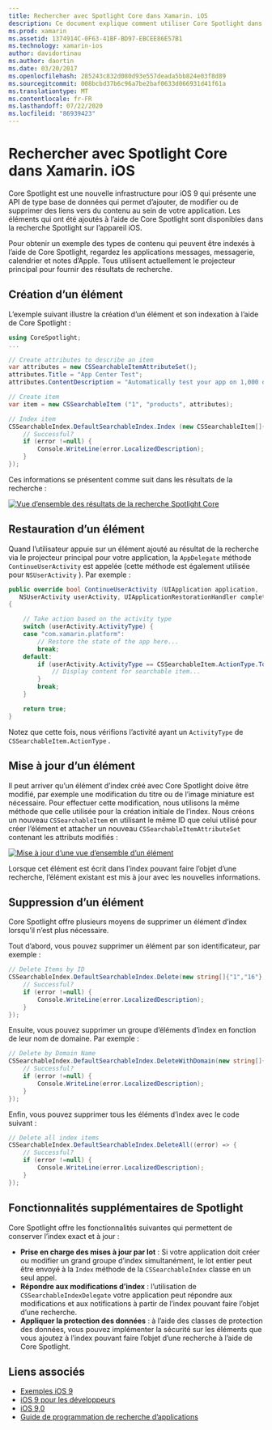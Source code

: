 ```yaml
---
title: Rechercher avec Spotlight Core dans Xamarin. iOS
description: Ce document explique comment utiliser Core Spotlight dans une application Xamarin. iOS pour fournir des liens vers du contenu dans l’application. Il explique comment créer, restaurer, mettre à jour et supprimer des éléments pouvant faire l’objet d’une recherche.
ms.prod: xamarin
ms.assetid: 1374914C-0F63-41BF-BD97-EBCEE86E57B1
ms.technology: xamarin-ios
author: davidortinau
ms.author: daortin
ms.date: 03/20/2017
ms.openlocfilehash: 285243c832d080d93e557deada5bb824e03f8d89
ms.sourcegitcommit: 008bcbd37b6c96a7be2baf0633d066931d41f61a
ms.translationtype: MT
ms.contentlocale: fr-FR
ms.lasthandoff: 07/22/2020
ms.locfileid: "86939423"
---
```

# <a name="search-with-core-spotlight-in-xamarinios"></a>Rechercher avec Spotlight Core dans Xamarin. iOS

Core Spotlight est une nouvelle infrastructure pour iOS 9 qui présente une API de type base de données qui permet d’ajouter, de modifier ou de supprimer des liens vers du contenu au sein de votre application. Les éléments qui ont été ajoutés à l’aide de Core Spotlight sont disponibles dans la recherche Spotlight sur l’appareil iOS.

Pour obtenir un exemple des types de contenu qui peuvent être indexés à l’aide de Core Spotlight, regardez les applications messages, messagerie, calendrier et notes d’Apple. Tous utilisent actuellement le projecteur principal pour fournir des résultats de recherche.

## <a name="creating-an-item"></a>Création d’un élément

L’exemple suivant illustre la création d’un élément et son indexation à l’aide de Core Spotlight :

```csharp
using CoreSpotlight;
...

// Create attributes to describe an item
var attributes = new CSSearchableItemAttributeSet();
attributes.Title = "App Center Test";
attributes.ContentDescription = "Automatically test your app on 1,000 devices in the cloud.";

// Create item
var item = new CSSearchableItem ("1", "products", attributes);

// Index item
CSSearchableIndex.DefaultSearchableIndex.Index (new CSSearchableItem[]{ item }, (error) => {
    // Successful?
    if (error !=null) {
        Console.WriteLine(error.LocalizedDescription);
    }
});
```

Ces informations se présentent comme suit dans les résultats de la recherche :

[![Vue d’ensemble des résultats de la recherche Spotlight Core](corespotlight-images/corespotlight01.png)](corespotlight-images/corespotlight01.png#lightbox)

## <a name="restoring-an-item"></a>Restauration d’un élément

Quand l’utilisateur appuie sur un élément ajouté au résultat de la recherche via le projecteur principal pour votre application, la `AppDelegate` méthode `ContinueUserActivity` est appelée (cette méthode est également utilisée pour `NSUserActivity` ). Par exemple :

```csharp
public override bool ContinueUserActivity (UIApplication application,
   NSUserActivity userActivity, UIApplicationRestorationHandler completionHandler)
{

    // Take action based on the activity type
    switch (userActivity.ActivityType) {
    case "com.xamarin.platform":
        // Restore the state of the app here...
        break;
    default:
        if (userActivity.ActivityType == CSSearchableItem.ActionType.ToString ()) {
            // Display content for searchable item...
        }
        break;
    }

    return true;
}
```

Notez que cette fois, nous vérifions l’activité ayant un `ActivityType` de `CSSearchableItem.ActionType` .

## <a name="updating-an-item"></a>Mise à jour d’un élément

Il peut arriver qu’un élément d’index créé avec Core Spotlight doive être modifié, par exemple une modification du titre ou de l’image miniature est nécessaire. Pour effectuer cette modification, nous utilisons la même méthode que celle utilisée pour la création initiale de l’index.
Nous créons un nouveau `CSSearchableItem` en utilisant le même ID que celui utilisé pour créer l’élément et attacher un nouveau `CSSearchableItemAttributeSet` contenant les attributs modifiés :

[![Mise à jour d’une vue d’ensemble d’un élément](corespotlight-images/corespotlight02.png)](corespotlight-images/corespotlight02.png#lightbox)

Lorsque cet élément est écrit dans l’index pouvant faire l’objet d’une recherche, l’élément existant est mis à jour avec les nouvelles informations.

## <a name="deleting-an-item"></a>Suppression d’un élément

Core Spotlight offre plusieurs moyens de supprimer un élément d’index lorsqu’il n’est plus nécessaire.

Tout d’abord, vous pouvez supprimer un élément par son identificateur, par exemple :

```csharp
// Delete Items by ID
CSSearchableIndex.DefaultSearchableIndex.Delete(new string[]{"1","16"},(error) => {
    // Successful?
    if (error !=null) {
        Console.WriteLine(error.LocalizedDescription);
    }
});
```

Ensuite, vous pouvez supprimer un groupe d’éléments d’index en fonction de leur nom de domaine. Par exemple :

```csharp
// Delete by Domain Name
CSSearchableIndex.DefaultSearchableIndex.DeleteWithDomain(new string[]{"domain-name"},(error) => {
    // Successful?
    if (error !=null) {
        Console.WriteLine(error.LocalizedDescription);
    }
});
```

Enfin, vous pouvez supprimer tous les éléments d’index avec le code suivant :

```csharp
// Delete all index items
CSSearchableIndex.DefaultSearchableIndex.DeleteAll((error) => {
    // Successful?
    if (error !=null) {
        Console.WriteLine(error.LocalizedDescription);
    }
});
```

## <a name="additional-core-spotlight-features"></a>Fonctionnalités supplémentaires de Spotlight

Core Spotlight offre les fonctionnalités suivantes qui permettent de conserver l’index exact et à jour :

- **Prise en charge des mises à jour par lot** : Si votre application doit créer ou modifier un grand groupe d’index simultanément, le lot entier peut être envoyé à la `Index` méthode de la `CSSearchableIndex` classe en un seul appel.
- **Répondre aux modifications d’index** : l’utilisation de `CSSearchableIndexDelegate` votre application peut répondre aux modifications et aux notifications à partir de l’index pouvant faire l’objet d’une recherche.
- **Appliquer la protection des données** : à l’aide des classes de protection des données, vous pouvez implémenter la sécurité sur les éléments que vous ajoutez à l’index pouvant faire l’objet d’une recherche à l’aide de Core Spotlight.

## <a name="related-links"></a>Liens associés

- [Exemples iOS 9](https://docs.microsoft.com/samples/browse/?products=xamarin&term=Xamarin.iOS+iOS9)
- [iOS 9 pour les développeurs](https://developer.apple.com/ios/pre-release/)
- [iOS 9,0](https://developer.apple.com/library/prerelease/ios/releasenotes/General/WhatsNewIniOS/Articles/iOS9.html)
- [Guide de programmation de recherche d’applications](https://developer.apple.com/library/prerelease/ios/documentation/General/Conceptual/AppSearch/index.html#//apple_ref/doc/uid/TP40016308)
